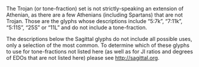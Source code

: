 The Trojan (or tone-fraction) set is not strictly-speaking an extension
of Athenian, as there are a few Athenians (including Spartans) that are
not Trojan. Those are the glyphs whose descriptions include “5:7k”,
“7:11k”, “5:11S”, “25S” or “11L” and do not include a tone-fraction.

The descriptions below the Sagittal glyphs do not include all possible
uses, only a selection of the most common. To determine which of these
glyphs to use for tone-fractions not listed here (as well as for JI
ratios and degrees of EDOs that are not listed here) please see
<http://sagittal.org>.
